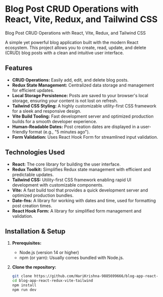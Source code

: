 # Blog Post CRUD Operations with React, Vite, Redux, and Tailwind CSS
Blog Post CRUD Operations with React, Vite, Redux, and Tailwind CSS

A simple yet powerful blog application built with the modern React ecosystem. This project allows you to create, read, update, and delete (CRUD) blog posts with a clean and intuitive user interface.

## Features

- **CRUD Operations:** Easily add, edit, and delete blog posts.
- **Redux State Management:** Centralized data storage and management for efficient updates.
- **Local Storage Persistence:** Posts are saved to your browser's local storage, ensuring your content is not lost on refresh.
- **Tailwind CSS Styling:** A highly customizable utility-first CSS framework for a sleek and responsive design.
- **Vite Build Tooling:** Fast development server and optimized production builds for a smooth developer experience.
- **Human-Readable Dates:**  Post creation dates are displayed in a user-friendly format (e.g., "5 minutes ago").
- **Form Validation:** Uses React Hook Form for streamlined input validation.

## Technologies Used

- **React:** The core library for building the user interface.
- **Redux Toolkit:** Simplifies Redux state management with efficient and predictable updates.
- **Tailwind CSS:** Utility-first CSS framework enabling rapid UI development with customizable components.
- **Vite:**  A fast build tool that provides a quick development server and optimized production bundles.
- **Date-fns:** A library for working with dates and time, used for formatting post creation times.
- **React Hook Form:** A library for simplified form management and validation.

## Installation & Setup

1. **Prerequisites:**
   - Node.js (version 14 or higher)
   - npm (or yarn): Usually comes bundled with Node.js.

2. **Clone the repository:**
   ```bash
   git clone https://github.com/HariKrishna-9885699666/blog-app-react-redux-vite-tailwind
   cd blog-app-react-redux-vite-tailwind
   npm install
   npm run dev


